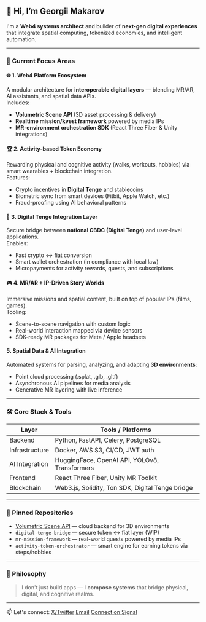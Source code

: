 ## 👋 Hi, I’m Georgii Makarov

I'm a **Web4 systems architect** and builder of **next-gen digital experiences** that integrate spatial computing, tokenized economies, and intelligent automation.

---

### 🚀 Current Focus Areas

#### 🌐 1. Web4 Platform Ecosystem
A modular architecture for **interoperable digital layers** — blending MR/AR, AI assistants, and spatial data APIs.  
Includes:
- **Volumetric Scene API** (3D asset processing & delivery)
- **Realtime mission/kvest framework** powered by media IPs
- **MR-environment orchestration SDK** (React Three Fiber & Unity integrations)

#### 🏆 2. Activity-based Token Economy
Rewarding physical and cognitive activity (walks, workouts, hobbies) via smart wearables + blockchain integration.  
Features:
- Crypto incentives in **Digital Tenge** and stablecoins
- Biometric sync from smart devices (Fitbit, Apple Watch, etc.)
- Fraud-proofing using AI behavioral patterns

#### 💱 3. Digital Tenge Integration Layer
Secure bridge between **national CBDC (Digital Tenge)** and user-level applications.  
Enables:
- Fast crypto ↔ fiat conversion
- Smart wallet orchestration (in compliance with local law)
- Micropayments for activity rewards, quests, and subscriptions

#### 🎮 4. MR/AR + IP-Driven Story Worlds
Immersive missions and spatial content, built on top of popular IPs (films, games).  
Tooling:
- Scene-to-scene navigation with custom logic
- Real-world interaction mapped via device sensors
- SDK-ready MR packages for Meta / Apple headsets

#### 5. Spatial Data & AI Integration
Automated systems for parsing, analyzing, and adapting **3D environments**:
- Point cloud processing (.splat, .glb, .gltf)
- Asynchronous AI pipelines for media analysis
- Generative MR layering with live inference

---

### 🛠️ Core Stack & Tools

| Layer          | Tools / Platforms                                 |
|----------------|----------------------------------------------------|
| Backend        | Python, FastAPI, Celery, PostgreSQL                |
| Infrastructure | Docker, AWS S3, CI/CD, JWT auth                    |
| AI Integration | HuggingFace, OpenAI API, YOLOv8, Transformers      |
| Frontend       | React Three Fiber, Unity MR Toolkit                |
| Blockchain     | Web3.js, Solidity, Ton SDK, Digital Tenge bridge  |

---

### 📌 Pinned Repositories

- [Volumetric Scene API](https://github.com/GeorgiiMakarov/Volumetric-Scene-API) — cloud backend for 3D environments  
- `digital-tenge-bridge` — secure token ↔ fiat layer (WIP)  
- `mr-mission-framework` — real-world quests powered by media IPs  
- `activity-token-orchestrator` — smart engine for earning tokens via steps/hobbies

---

### 🧭 Philosophy

> I don't just build apps — I **compose systems** that bridge physical, digital, and cognitive realms.

---

📫 Let's connect:             [X/Twitter](https://x.com/@GeoNeo790) 
[Email](mailto:nyvegos@gmail.com)
[Connect on Signal](https://signal.me/#eu/1vhnqxY7atTKFAOymSbaPMEiSAC31MY2cD3pOuQr82ZdbpPCTtBLK5UddmrC06N_)
